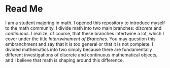 # Read Me
I am a student majoring in math. I opened this repository to introduce myself to the math community.
I divide math into two main branches: _discrete_ and _continuous_. I realize, of course, that these branches intertwine a lot, which I cover under the title _Intertwinement of Branches_. You may question this embranchment and say that it is too general or that it is not complete. I divided mathematics into two simply because there are fundamentally different investigations of discrete and continuous mathematical objects, and I believe that math is shaping around this difference.

